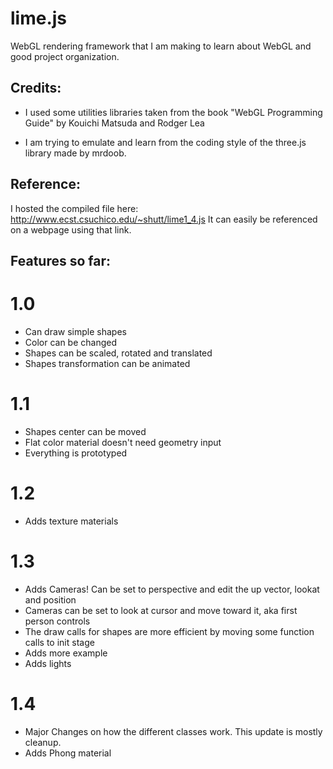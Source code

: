 lime.js
=======

WebGL rendering framework that I am making to learn about WebGL and good project organization.

Credits:
-----
* I used some utilities libraries taken from the book "WebGL Programming Guide" by Kouichi Matsuda and Rodger Lea

* I am trying to emulate and learn from the coding style of the three.js library made by mrdoob.

Reference:
----
I hosted the compiled file here: http://www.ecst.csuchico.edu/~shutt/lime1_4.js
It can easily be referenced on a webpage using that link.

Features so far:
-----
1.0
===
* Can draw simple shapes
* Color can be changed
* Shapes can be scaled, rotated and translated
* Shapes transformation can be animated

1.1
===
* Shapes center can be moved
* Flat color material doesn't need geometry input
* Everything is prototyped

1.2
===
* Adds texture materials

1.3
===
* Adds Cameras! Can be set to perspective and edit the up vector, lookat and position
* Cameras can be set to look at cursor and move toward it, aka first person controls
* The draw calls for shapes are more efficient by moving some function calls to init stage
* Adds more example
* Adds lights

1.4
===
* Major Changes on how the different classes work. This update is mostly cleanup.
* Adds Phong material
